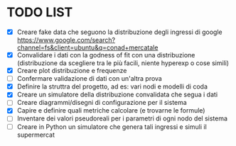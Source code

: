 # TODO LIST
- [x] Creare fake data che seguono la distribuzione degli ingressi di google https://www.google.com/search?channel=fs&client=ubuntu&q=conad+mercatale
- [x] Convalidare i dati con la godness of fit con una distribuzione (distribuzione da scegliere tra le più facili, niente hyperexp o cose simili)
- [x] Creare plot distribuzione e frequenze
- [ ] Confermare validazione di dati con un'altra prova
- [x] Definire la struttra del progetto, ad es: vari nodi e modelli di coda
- [x] Creare un simulatore della distribuzione convalidata che segua i dati
- [ ] Creare diagrammi/disegni di configurazione per il sistema
- [x] Capire e definire quali metriche calcolare (e trovarne le formule)
- [ ] Inventare dei valori pseudoreali per i parametri di ogni nodo del sistema
- [ ] Creare in Python un simulatore che genera tali ingressi e simuli il supermercat